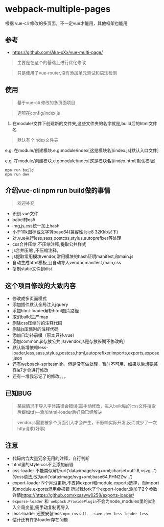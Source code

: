 # webpack-multiple-pages
根据 vue-cli 修改的多页面，不一定vue才能用，其他框架也能用

## 参考
*	<https://github.com/Aka-xXx/vue-multi-page/>
> 主要是在这个的基础上进行优化修改

> 只是使用了vue-router,没有添加单元测试和语法检测
 
## 使用
>基于vue-cli 修改的多页面项目

>选项在config/index.js

1. 在module/文件下创建新的文件夹,这些文件夹的名字就是,build后的html文件名
> 默认有个index文件夹

e.g.  在module/创建模块.e.g:module/index[这是模块名]/index.js[默认入口文件]

e.g.  在module/创建模块.e.g:module/index[这是模块名]/index.html[默认模版]

	npm run build
	npm run dev
## 介绍vue-cli npm run build做的事情

> 欢迎补充

*	识别.vue文件
*	babel转es5
*	img,js,css统一加上hash
*	小于10k图标或文字转base64(兼容性为ie8 32Kkb以下)
*	对.vue执行less,sass,postcss,stylus,autoprefixer等处理
*	css合并压缩,不压缩注释,提取公共样式
*	js合并压缩 ,不压缩注释，
*	js提取常用模块vendor,常用模块的hash证明manifest,和main.js
*	自动生成html模板,且自动导入vendor,manifest,main,css
*	复制static文件到dist

## 这个项目修改的大致内容

*	修改成多页面模式
*	添加插件默认全局注入jquery
*	添加html-loader解析html图片路径
*	取消build生产map
*	删除css压缩时的注释代码
*	删除js压缩时的注释代码
*	添加自动补前缀（原本只补.vue）
*	添加common.js存放公共 js(vendor.js是存放长期不修改的)
*	默认新增依赖less-loader,less,sass,stylus,postcss,html,autoprefixer,imports,exports,expose,json
*	还有webpack-spritesmith，但是没有做处理，暂时不可用，如果以后想要兼容ie7才会进行修改
*	还有一堆我忘记了的修改。。。

## 已知BUG
> 某些情况下导入字体路径会错误(需手动修改，进入build后的css文件搜索后缀如ttf)--添加html-loader后好像已经解决

> vendor.js需要被多个页面引入才会产生，不影响实际开发,反而减少了一次http请求(好事)

## 注意
* 代码内含大量冗余无用的注释，自行判断
* html里的style.css不会添加前缀
* css-loader 不能类似解析url('data:image/svg+xml;charset=utf-8,<svg...')的css语法,改为url('data:image/svg+xml;base64,PHN2Zw...')
* export-loader N个月没更新,不支持export和module.exports选择，而import和module.exports混用会报错
所以我fork了个export-loader,添加了2个参数 详情<https://https://github.com/xxssww0258/exports-loader/>
* `exporse-loader` 和` webpack.ProvidePlugin`不会为node_modules里的js注入全局变量,需手动复制再导入
* less-loader 还要安装less `npm install --save-dev less-loader less`
* 估计还有许多loader存在问题